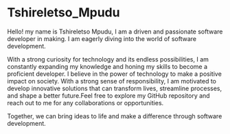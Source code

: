 # Tshireletso_Mpudu
Hello! my name is Tshireletso Mpudu, I am a driven and passionate software developer in making. I am eagerly diving into the world of software development.

With a strong curiosity for technology and its endless possibilities, I am constantly expanding my knowledge and honing my skills to become a proficient developer.
I believe in the power of technology to make a positive impact on society. With a strong sense of responsibility, I am motivated to develop innovative solutions that 
can transform lives, streamline processes, and shape a better future.Feel free to explore my GitHub repository and reach out to me for any collaborations or opportunities. 

Together, we can bring ideas to life and make a difference through software development.
